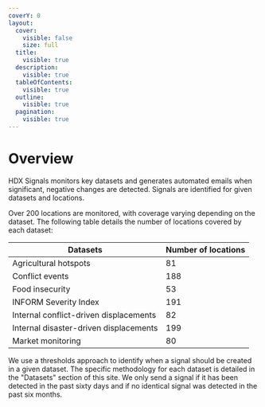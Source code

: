 ```yaml
---
coverY: 0
layout:
  cover:
    visible: false
    size: full
  title:
    visible: true
  description:
    visible: true
  tableOfContents:
    visible: true
  outline:
    visible: true
  pagination:
    visible: true
---
```


# Overview

HDX Signals monitors key datasets and generates automated emails when significant, negative changes are detected. Signals are identified for given datasets and locations.&#x20;

Over 200 locations are monitored, with coverage varying depending on the dataset. The following table details the number of locations covered by each dataset:&#x20;

| Datasets                               | Number of locations |
| -------------------------------------- | ------------------- |
| Agricultural hotspots                  | 81                  |
| Conflict events                        | 188                 |
| Food insecurity                        | 53                  |
| INFORM Severity Index                  | 191                 |
| Internal conflict-driven displacements | 82                  |
| Internal disaster-driven displacements | 199                 |
| Market monitoring                      | 80                  |

We use a thresholds approach to identify when a signal should be created in a given dataset. The specific methodology for each dataset is detailed in the "Datasets" section of this site. We only send a signal if it has been detected in the past sixty days and if no identical signal was detected in the past six months.&#x20;

